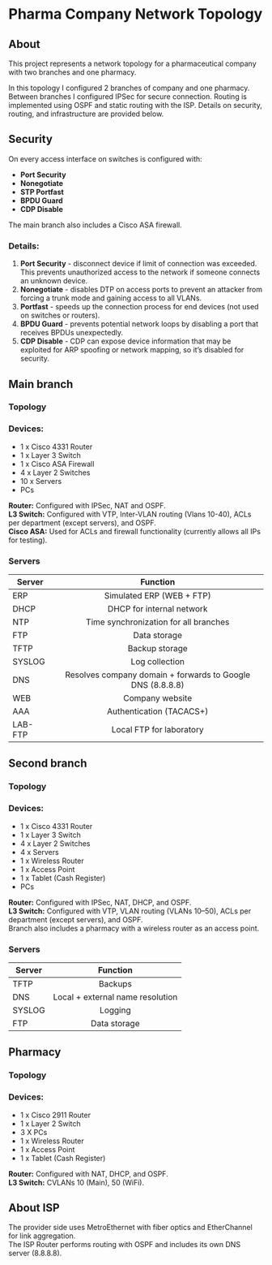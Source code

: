 # Pharma Company Network Topology
## About
This project represents a network topology for a pharmaceutical company with two branches and one pharmacy.

In this topology I configured 2 branches of company and one pharmacy. Between branches I configured IPSec for secure connection. Routing is implemented using OSPF and static routing with the ISP. Details on security, routing, and infrastructure are provided below.

## Security
On every access interface on switches is configured with:
* **Port Security**
* **Nonegotiate**
* **STP Portfast**
* **BPDU Guard**
* **CDP Disable**

The main branch also includes a Cisco ASA firewall.
### Details:

1. **Port Security** - disconnect device if limit of connection was exceeded. This prevents unauthorized access to the network if someone connects an unknown device.
2. **Nonegotiate** - disables DTP on access ports to prevent an attacker from forcing a trunk mode and gaining access to all VLANs.
3. **Portfast** - speeds up the connection process for end devices (not used on switches or routers).
4. **BPDU Guard** - prevents potential network loops by disabling a port that receives BPDUs unexpectedly.
5. **CDP Disable** - CDP can expose device information that may be exploited for ARP spoofing or network mapping, so it’s disabled for security.

## Main branch
### Topology
### Devices:
* 1 x Cisco 4331 Router 
* 1 x Layer 3 Switch
* 1 x Cisco ASA Firewall
* 4 x Layer 2 Switches
* 10 x Servers
* PCs

**Router:** Configured with IPSec, NAT and OSPF.  
**L3 Switch:** Configured with VTP, Inter-VLAN routing (Vlans 10-40), ACLs per department (except servers), and OSPF.  
**Cisco ASA:** Used for ACLs and firewall functionality (currently allows all IPs for testing).



### Servers

Server      |     Function
---------   |    :----------:
ERP         | Simulated ERP (WEB + FTP)
DHCP        | DHCP for internal network
NTP         | Time synchronization for all branches
FTP         | Data storage
TFTP        | Backup storage
SYSLOG      | Log collection
DNS         | Resolves company domain + forwards to Google DNS (8.8.8.8)
WEB         | Company website
AAA         | Authentication (TACACS+)
LAB-FTP     | Local FTP for laboratory

## Second branch
### Topology
### Devices:
* 1 x Cisco 4331 Router 
* 1 x Layer 3 Switch
* 4 x Layer 2 Switches
* 4 x Servers
* 1 x Wireless Router
* 1 x Access Point
* 1 x Tablet (Cash Register)
* PCs

**Router:** Configured with IPSec, NAT, DHCP, and OSPF.  
**L3 Switch:** Configured with VTP, VLAN routing (VLANs 10–50), ACLs per department (except servers), and OSPF.  
Branch also includes a pharmacy with a wireless router as an access point.



### Servers

Server      |     Function
---------   |    :----------:
TFTP        | Backups
DNS         | Local + external name resolution
SYSLOG      | Logging
FTP         | Data storage


## Pharmacy
### Topology
### Devices:
* 1 x Cisco 2911 Router 
* 1 x Layer 2 Switch
* 3 X PCs
* 1 x Wireless Router
* 1 x Access Point
* 1 x Tablet (Cash Register)

**Router:** Configured with NAT, DHCP, and OSPF.  
**L3 Switch:** CVLANs 10 (Main), 50 (WiFi).

## About ISP
The provider side uses MetroEthernet with fiber optics and EtherChannel for link aggregation.  
The ISP Router performs routing with OSPF and includes its own DNS server (8.8.8.8).
